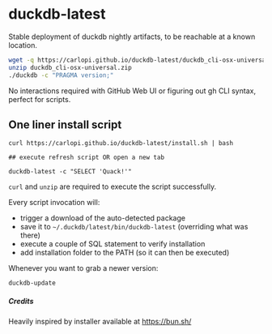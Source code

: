 # duckdb-latest

Stable deployment of duckdb nightly artifacts, to be reachable at a known location.

```bash
wget -q https://carlopi.github.io/duckdb-latest/duckdb_cli-osx-universal.zip
unzip duckdb_cli-osx-universal.zip
./duckdb -c "PRAGMA version;"
```

No interactions required with GitHub Web UI or figuring out gh CLI syntax, perfect for scripts.

## One liner install script
```
curl https://carlopi.github.io/duckdb-latest/install.sh | bash

## execute refresh script OR open a new tab

duckdb-latest -c "SELECT 'Quack!'"
```
`curl` and `unzip` are required to execute the script successfully.

Every script invocation will:
* trigger a download of the auto-detected package
* save it to  `~/.duckdb/latest/bin/duckdb-latest` (overriding what was there)
* execute a couple of SQL statement to verify installation
* add installation folder to the PATH (so it can then be executed)

Whenever you want to grab a newer version:
```
duckdb-update
```

##### Credits
Heavily inspired by installer available at https://bun.sh/

